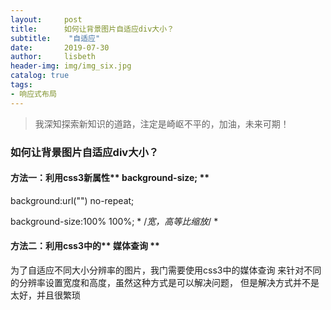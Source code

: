 ```yaml
---
layout:     post
title:      如何让背景图片自适应div大小？
subtitle:    "自适应"
date:       2019-07-30
author:     lisbeth
header-img: img/img_six.jpg
catalog: true
tags:
- 响应式布局
---
```

> 我深知探索新知识的道路，注定是崎岖不平的，加油，未来可期！

### 如何让背景图片自适应div大小？

#### 方法一：利用css3新属性** background-size; **

 background:url("") no-repeat;

 background-size:100% 100%;  * /*宽，高等比缩放*/ *

#### 方法二：利用css3中的** 媒体查询 **

为了自适应不同大小分辨率的图片，我门需要使用css3中的媒体查询
来针对不同的分辨率设置宽度和高度，虽然这种方式是可以解决问题，
但是解决方式并不是太好，并且很繁琐
